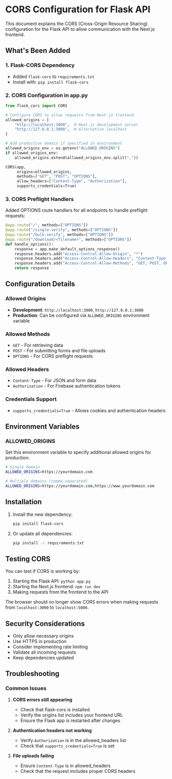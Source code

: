# CORS Configuration for Flask API

This document explains the CORS (Cross-Origin Resource Sharing) configuration for the Flask API to allow communication with the Next.js frontend.

## What's Been Added

### 1. Flask-CORS Dependency
- Added `flask-cors` to `requirements.txt`
- Install with: `pip install flask-cors`

### 2. CORS Configuration in app.py

```python
from flask_cors import CORS

# Configure CORS to allow requests from Next.js frontend
allowed_origins = [
    "http://localhost:3000",  # Next.js development server
    "http://127.0.0.1:3000",  # Alternative localhost
]

# Add production domain if specified in environment
allowed_origins_env = os.getenv("ALLOWED_ORIGINS")
if allowed_origins_env:
    allowed_origins.extend(allowed_origins_env.split(","))

CORS(app, 
     origins=allowed_origins,
     methods=["GET", "POST", "OPTIONS"],
     allow_headers=["Content-Type", "Authorization"],
     supports_credentials=True)
```

### 3. CORS Preflight Handlers
Added OPTIONS route handlers for all endpoints to handle preflight requests:

```python
@app.route("/", methods=["OPTIONS"])
@app.route("/single-verify", methods=["OPTIONS"])
@app.route("/bulk-verify", methods=["OPTIONS"])
@app.route("/download/<filename>", methods=["OPTIONS"])
def handle_options():
    response = app.make_default_options_response()
    response.headers.add("Access-Control-Allow-Origin", "*")
    response.headers.add("Access-Control-Allow-Headers", "Content-Type, Authorization")
    response.headers.add("Access-Control-Allow-Methods", "GET, POST, OPTIONS")
    return response
```

## Configuration Details

### Allowed Origins
- **Development**: `http://localhost:3000`, `http://127.0.0.1:3000`
- **Production**: Can be configured via `ALLOWED_ORIGINS` environment variable

### Allowed Methods
- `GET` - For retrieving data
- `POST` - For submitting forms and file uploads
- `OPTIONS` - For CORS preflight requests

### Allowed Headers
- `Content-Type` - For JSON and form data
- `Authorization` - For Firebase authentication tokens

### Credentials Support
- `supports_credentials=True` - Allows cookies and authentication headers

## Environment Variables

### ALLOWED_ORIGINS
Set this environment variable to specify additional allowed origins for production:

```bash
# Single domain
ALLOWED_ORIGINS=https://yourdomain.com

# Multiple domains (comma-separated)
ALLOWED_ORIGINS=https://yourdomain.com,https://www.yourdomain.com
```

## Installation

1. Install the new dependency:
   ```bash
   pip install flask-cors
   ```

2. Or update all dependencies:
   ```bash
   pip install -r requirements.txt
   ```

## Testing CORS

You can test if CORS is working by:

1. Starting the Flask API: `python app.py`
2. Starting the Next.js frontend: `npm run dev`
3. Making requests from the frontend to the API

The browser should no longer show CORS errors when making requests from `localhost:3000` to `localhost:5000`.

## Security Considerations

- Only allow necessary origins
- Use HTTPS in production
- Consider implementing rate limiting
- Validate all incoming requests
- Keep dependencies updated

## Troubleshooting

### Common Issues

1. **CORS errors still appearing**
   - Check that flask-cors is installed
   - Verify the origins list includes your frontend URL
   - Ensure the Flask app is restarted after changes

2. **Authentication headers not working**
   - Verify `Authorization` is in the allowed_headers list
   - Check that `supports_credentials=True` is set

3. **File uploads failing**
   - Ensure `Content-Type` is in allowed_headers
   - Check that the request includes proper CORS headers 